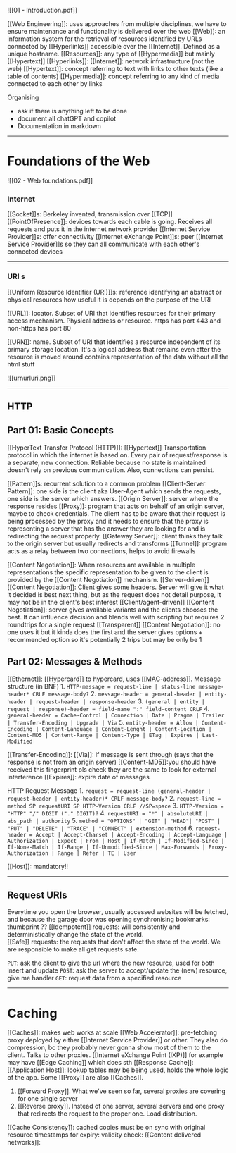 ![[01 - Introduction.pdf]]



[[Web Engineering]]: uses approaches from multiple disciplines, we have to ensure maintenance and functionality is delivered over the web
[[Web]]: an information system for the retrieval of resources identified by URLs connected by [[Hyperlinks]] accessible over the [[Internet]]. Defined as a unique hostname.
[[Resources]]: any type of [[Hypermedia]] but mainly [[Hypertext]]
[[Hyperlinks]]: 
[[Internet]]: network infrastructure (not the web)
[[Hypertext]]: concept referring to text with links to other texts (like a table of contents)
[[Hypermedia]]:  concept referring to any kind of media connected to each other by links

Organising
- ask if there is anything left to be done
- document all chatGPT and copilot 
- Documentation in markdown

- - -

# Foundations of the Web
![[02 - Web foundations.pdf]]

### Internet

[[Socket]]s: Berkeley invented, transmission over [[TCP]] 
[[PointOfPresence]]: devices towards each cable is going. Receives all requests and puts it in the internet network provider
[[Internet Service Provider]]s: offer connectivity
[[Internet eXchange Point]]s: peer [[Internet Service Provider]]s so they can all communicate with each other's connected devices 

- - -
### URI s
[[Uniform Resource Identifier (URI)]]s: reference identifying an abstract or physical resources
how useful it is depends on the purpose of the URI
	
[[URL]]: locator. Subset of URI that identifies resources for their primary access mechanism. Physical address or resource.
	https has port 443 and non-https has port 80

[[URN]]: name. Subset of URI that identifies a resource independent of its primary storage location. It's a logical address that remains even after the resource is moved around
	contains representation of the data without all the html stuff

![[urnurluri.png]]
- - -

## HTTP

## Part 01: Basic Concepts
[[HyperText Transfer Protocol (HTTP)]]: [[Hypertext]] Transportation protocol in which the internet is based on. Every pair of request/response is a separate, new connection. 
	Reliable because no state is maintained doesn't rely on previous communication. Also, connections can persist.

[[Pattern]]s: recurrent solution to a common problem
[[Client-Server Pattern]]: one side is the client aka User-Agent which sends the requests, one side is the server which answers. 
[[Origin Server]]: server where the response resides
[[Proxy]]: program that acts on behalf of an origin server, maybe to check credentials. The client has to be aware that their request is being processed by the proxy and it needs to ensure that the proxy is representing a server that has the answer they are looking for and is redirecting the request properly.
[[Gateway Server]]: client thinks they talk to the origin server but usually redirects and transforms
[[Tunnel]]: program acts as a relay between two connections, helps to avoid firewalls

[[Content Negotiation]]: When resources are available in multiple representations the specific representation to be given to the client is provided by the [[Content Negotiation]] mechanism.
[[Server-driven]] [[Content Negotiation]]: Client gives some headers. Server will give it what it decided is best next thing, but as the request does not detail purpose, it may not be in the client's best interest
[[Client/agent-driven]] [[Content Negotiation]]: server gives available variants and the clients chooses the best. It can influence decision and blends well with scripting but requires 2 roundtrips for a single request
[[Transparent]] [[Content Negotiation]]: no one uses it but it kinda does the first and the server gives options + recommended option so it's potentially 2 trips but may be only be 1
## Part 02: Messages & Methods

[[Ethernet]]: [[Hypercard]] to hypercard, uses [[MAC-address]]. 
Message structure (in BNF) 
	1. `HTTP-message = request-line | status-line message-header* CRLF message-body?`
	2. `message-header = general-header | entity-header | request-header | response-header`
	3. `(general | entity | request | response)-header = field-name ":" field-content CRLF`
	4. `general-header = Cache-Control | Connection | Date | Pragma | Trailer | Transfer-Encoding | Upgrade | Via`
	5. `entity-header = Allow | Content-Encoding | Content-Language | Content-Lenght | Content-Location | Content-MD5 | Content-Range | Content-Type | ETag | Expires | Last-Modified`

[[Transfer-Encoding]]: 
[[Via]]: if message is sent through (says that the response is not from an origin server)
[[Content-MD5]]:you should have received this fingerprint pls check they are the same to look for external interference
[[Expires]]: expire date of messages

HTTP Request Message
	1. `request = request-line (general-header | request-header | entity-header)* CRLF message-body?` 
	2. `request-line = method SP requestURI SP HTTP-Version CRLF //SP=space` 
	3. `HTTP-Version = "HTTP" "/" DIGIT ("." DIGIT)?` 
	4. `requestURI = "*" | absoluteURI | abs_path | authority`
	5. `method = "OPTIONS" | "GET" | "HEAD"| "POST" | "PUT" | "DELETE" | "TRACE" | "CONNECT" | extension-method` 
	6. `request-header = Accept | Accept-Charset | Accept-Encoding | Accept-Language | Authorization | Expect | From | Host | If-Match | If-Modified-Since | If-None-Match | If-Range | If-Unmodified-Since | Max-Forwards | Proxy-Authorization | Range | Refer | TE | User`

[[Host]]: mandatory!!
- - -
## Request URIs
Everytime you open the browser, usually accessed websites will be fetched, and because the garage door was opening 
synchronising bookmarks: thumbprint ??
[[Idempotent]] requests: will consistently and deterministically change the state of the world.  
[[Safe]] requests: the requests that don't affect the state of the world. We are responsible to make all get requests safe.

`PUT`: ask the client to give the url where the new resource, used for both insert and update
`POST`: ask the server to accept/update the (new) resource, give me handler 
`GET`: request data from a specified resource

- - -
# Caching 
[[Caches]]: makes web works at scale
[[Web Accelerator]]: pre-fetching proxy deployed by either [[Internet Service Provider]] or other. They also do compression, bc they probably never gonna show most of them to the client. Talks to other proxies. 
[[Internet eXchange Point (IXP)]] for example may have [[Edge Caching]] which does sth 
[[Response Cache]]: 
[[Application Host]]: lookup tables may be being used, holds the whole logic of the app. 
Some [[Proxy]] are also [[Caches]]. 
1. [[Forward Proxy]]. What we've seen so far, several proxies are covering for one single server
2. [[Reverse proxy]]. Instead of one server, several servers and one proxy that redirects the request to the proper one. Load distribution.

[[Cache Consistency]]: cached copies must be on sync with original resource
	timestamps for expiry: 
	validity check: 
[[Content delivered networks]]: 


